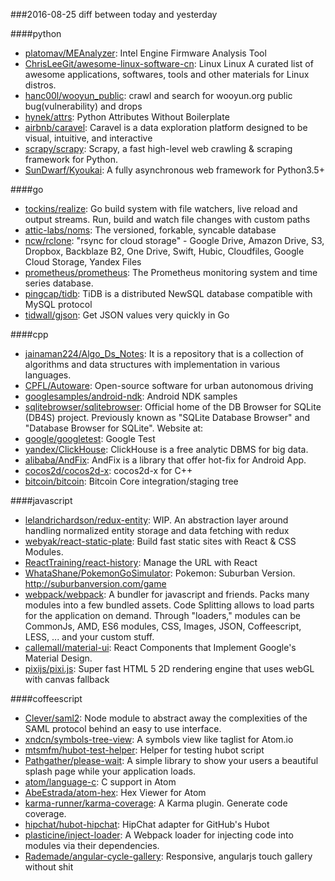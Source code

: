 ###2016-08-25
diff between today and yesterday

####python
* [platomav/MEAnalyzer](https://github.com/platomav/MEAnalyzer): Intel Engine Firmware Analysis Tool
* [ChrisLeeGit/awesome-linux-software-cn](https://github.com/ChrisLeeGit/awesome-linux-software-cn): Linux  Linux A curated list of awesome applications, softwares, tools and other materials for Linux distros.
* [hanc00l/wooyun_public](https://github.com/hanc00l/wooyun_public):  crawl and search for wooyun.org public bug(vulnerability) and drops
* [hynek/attrs](https://github.com/hynek/attrs): Python Attributes Without Boilerplate
* [airbnb/caravel](https://github.com/airbnb/caravel): Caravel is a data exploration platform designed to be visual, intuitive, and interactive
* [scrapy/scrapy](https://github.com/scrapy/scrapy): Scrapy, a fast high-level web crawling & scraping framework for Python.
* [SunDwarf/Kyoukai](https://github.com/SunDwarf/Kyoukai): A fully asynchronous web framework for Python3.5+

####go
* [tockins/realize](https://github.com/tockins/realize): Go build system with file watchers, live reload and output streams. Run, build and watch file changes with custom paths
* [attic-labs/noms](https://github.com/attic-labs/noms): The versioned, forkable, syncable database
* [ncw/rclone](https://github.com/ncw/rclone): "rsync for cloud storage" - Google Drive, Amazon Drive, S3, Dropbox, Backblaze B2, One Drive, Swift, Hubic, Cloudfiles, Google Cloud Storage, Yandex Files
* [prometheus/prometheus](https://github.com/prometheus/prometheus): The Prometheus monitoring system and time series database.
* [pingcap/tidb](https://github.com/pingcap/tidb): TiDB is a distributed NewSQL database compatible with MySQL protocol
* [tidwall/gjson](https://github.com/tidwall/gjson): Get JSON values very quickly in Go

####cpp
* [jainaman224/Algo_Ds_Notes](https://github.com/jainaman224/Algo_Ds_Notes): It is a repository that is a collection of algorithms and data structures with implementation in various languages.
* [CPFL/Autoware](https://github.com/CPFL/Autoware): Open-source software for urban autonomous driving
* [googlesamples/android-ndk](https://github.com/googlesamples/android-ndk): Android NDK samples
* [sqlitebrowser/sqlitebrowser](https://github.com/sqlitebrowser/sqlitebrowser): Official home of the DB Browser for SQLite (DB4S) project. Previously known as "SQLite Database Browser" and "Database Browser for SQLite". Website at:
* [google/googletest](https://github.com/google/googletest): Google Test
* [yandex/ClickHouse](https://github.com/yandex/ClickHouse): ClickHouse is a free analytic DBMS for big data.
* [alibaba/AndFix](https://github.com/alibaba/AndFix): AndFix is a library that offer hot-fix for Android App.
* [cocos2d/cocos2d-x](https://github.com/cocos2d/cocos2d-x): cocos2d-x for C++
* [bitcoin/bitcoin](https://github.com/bitcoin/bitcoin): Bitcoin Core integration/staging tree

####javascript
* [lelandrichardson/redux-entity](https://github.com/lelandrichardson/redux-entity): WIP. An abstraction layer around handling normalized entity storage and data fetching with redux
* [webyak/react-static-plate](https://github.com/webyak/react-static-plate): Build fast static sites with React & CSS Modules.
* [ReactTraining/react-history](https://github.com/ReactTraining/react-history): Manage the URL with React
* [WhataShane/PokemonGoSimulator](https://github.com/WhataShane/PokemonGoSimulator): Pokemon: Suburban Version. http://suburbanversion.com/game
* [webpack/webpack](https://github.com/webpack/webpack): A bundler for javascript and friends. Packs many modules into a few bundled assets. Code Splitting allows to load parts for the application on demand. Through "loaders," modules can be CommonJs, AMD, ES6 modules, CSS, Images, JSON, Coffeescript, LESS, ... and your custom stuff.
* [callemall/material-ui](https://github.com/callemall/material-ui): React Components that Implement Google's Material Design.
* [pixijs/pixi.js](https://github.com/pixijs/pixi.js): Super fast HTML 5 2D rendering engine that uses webGL with canvas fallback

####coffeescript
* [Clever/saml2](https://github.com/Clever/saml2): Node module to abstract away the complexities of the SAML protocol behind an easy to use interface.
* [xndcn/symbols-tree-view](https://github.com/xndcn/symbols-tree-view): A symbols view like taglist for Atom.io
* [mtsmfm/hubot-test-helper](https://github.com/mtsmfm/hubot-test-helper): Helper for testing hubot script
* [Pathgather/please-wait](https://github.com/Pathgather/please-wait): A simple library to show your users a beautiful splash page while your application loads.
* [atom/language-c](https://github.com/atom/language-c): C support in Atom
* [AbeEstrada/atom-hex](https://github.com/AbeEstrada/atom-hex): Hex Viewer for Atom
* [karma-runner/karma-coverage](https://github.com/karma-runner/karma-coverage): A Karma plugin. Generate code coverage.
* [hipchat/hubot-hipchat](https://github.com/hipchat/hubot-hipchat): HipChat adapter for GitHub's Hubot
* [plasticine/inject-loader](https://github.com/plasticine/inject-loader):  A Webpack loader for injecting code into modules via their dependencies.
* [Rademade/angular-cycle-gallery](https://github.com/Rademade/angular-cycle-gallery): Responsive, angularjs touch gallery without shit
